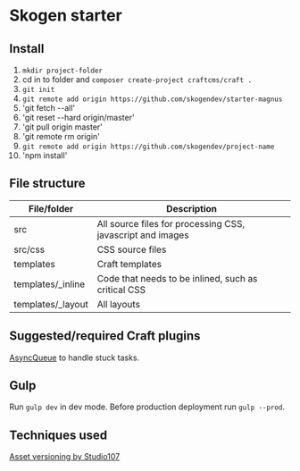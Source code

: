 # Skogen starter
## Install
1) `mkdir project-folder`
2) cd in to folder and `composer create-project craftcms/craft .`
3) `git init`
5) `git remote add origin https://github.com/skogendev/starter-magnus`
6) 'git fetch --all'
7) 'git reset --hard origin/master'
8) 'git pull origin master'
9) 'git remote rm origin'
10) `git remote add origin https://github.com/skogendev/project-name`
11) 'npm install'

## File structure
File/folder|Description
--- | ---
src | All source files for processing CSS, javascript and images
src/css | CSS source files
templates | Craft templates
templates/_inline | Code that needs to be inlined, such as critical CSS
templates/_layout | All layouts

## Suggested/required Craft plugins
[AsyncQueue](https://github.com/ostark/craft-async-queue) to handle stuck tasks.

## Gulp
Run `gulp dev` in dev mode. Before production deployment run `gulp --prod`.

## Techniques used
[Asset versioning by Studio107](https://nystudio107.com/blog/simple-static-asset-versioning)

